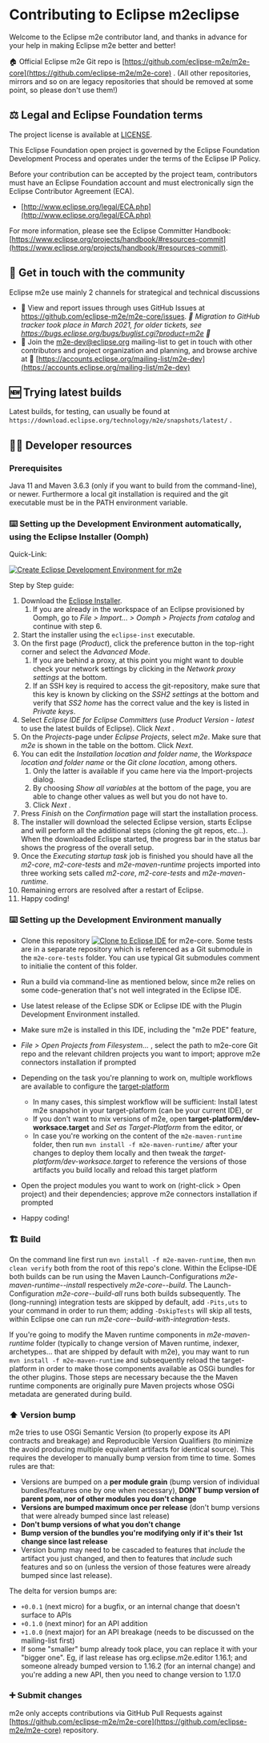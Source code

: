 # Contributing to Eclipse m2eclipse

Welcome to the Eclipse m2e contributor land, and thanks in advance for your help in making Eclipse m2e better and better!

🏠 Official Eclipse m2e Git repo is [https://github.com/eclipse-m2e/m2e-core](https://github.com/eclipse-m2e/m2e-core) . (All other repositories, mirrors and so on are legacy repositories that should be removed at some point, so please don't use them!)

## ⚖️ Legal and Eclipse Foundation terms

The project license is available at [LICENSE](LICENSE).

This Eclipse Foundation open project is governed by the Eclipse Foundation
Development Process and operates under the terms of the Eclipse IP Policy.

Before your contribution can be accepted by the project team, 
contributors must have an Eclipse Foundation account and 
must electronically sign the Eclipse Contributor Agreement (ECA).

* [http://www.eclipse.org/legal/ECA.php](http://www.eclipse.org/legal/ECA.php)

For more information, please see the Eclipse Committer Handbook:
[https://www.eclipse.org/projects/handbook/#resources-commit](https://www.eclipse.org/projects/handbook/#resources-commit).

## 💬 Get in touch with the community

Eclipse m2e use mainly 2 channels for strategical and technical discussions

* 🐞 View and report issues through uses GitHub Issues at https://github.com/eclipse-m2e/m2e-core/issues. _📜 Migration to GitHub tracker took place in March 2021, for older tickets, see https://bugs.eclipse.org/bugs/buglist.cgi?product=m2e 📜_
* 📧 Join the m2e-dev@eclipse.org mailing-list to get in touch with other contributors and project organization and planning, and browse archive at 📜 [https://accounts.eclipse.org/mailing-list/m2e-dev](https://accounts.eclipse.org/mailing-list/m2e-dev)

## 🆕 Trying latest builds

Latest builds, for testing, can usually be found at `https://download.eclipse.org/technology/m2e/snapshots/latest/` .

## 🧑‍💻 Developer resources

### Prerequisites

Java 11 and Maven 3.6.3 (only if you want to build from the command-line), or newer.
Furthermore a local git installation is required and the git executable must be in the PATH environment variable.

### ⌨️ Setting up the Development Environment automatically, using the Eclipse Installer (Oomph)

Quick-Link:

[![Create Eclipse Development Environment for m2e](https://img.shields.io/static/v1?logo=eclipseide&label=Create%20Development%20Environment&message=M2E&style=for-the-badge&logoColor=white&labelColor=darkorange&color=gray)](https://www.eclipse.org/setups/installer/?url=https://raw.githubusercontent.com/eclipse-m2e/m2e-core/master/setup/m2eDevelopmentEnvironmentConfiguration.setup&show=true)

Step by Step guide:

1. Download the [Eclipse Installer](https://wiki.eclipse.org/Eclipse_Installer).  
	1. If you are already in the workspace of an Eclipse provisioned by Oomph, go to *File > Import... > Oomph > Projects from catalog* and continue with step 6.
2. Start the installer using the `eclipse-inst` executable.
3. On the first page (*Product*), click the preference button in the top-right corner and select the *Advanced Mode*.
    1. If you are behind a proxy, at this point you might want to double check your network settings by clicking in the *Network proxy settings* at the bottom.
    2. If an SSH key is required to access the git-repository, make sure that this key is known by clicking on the *SSH2 settings* at the bottom and verify that *SS2 home* has the correct value and the key is listed in *Private keys*.
4. Select *Eclipse IDE for Eclipse Committers* (use *Product Version - latest* to use the latest builds of Eclipse). Click *Next* .
5. On the *Projects*-page under *Eclipse Projects*, select *m2e*. Make sure that *m2e* is shown in the table on the bottom. Click *Next*.
6. You can edit the *Installation location and folder name*, the *Workspace location and folder name* or the *Git clone location*, among others.
    1. Only the latter is available if you came here via the Import-projects dialog.
    2. By choosing *Show all variables* at the bottom of the page, you are able to change other values as well but you do not have to.
    3. Click *Next* .
7. Press *Finish* on the *Confirmation* page will start the installation process. 
8. The installer will download the selected Eclipse version, starts Eclipse and will perform all the additional steps (cloning the git repos, etc...). When the downloaded Eclispe started, the progress bar in the status bar shows the progress of the overall setup.
9. Once the *Executing startup task* job is finished you should have all the *m2-core*, *m2-core-tests* and *m2e-maven-runtime* projects imported into three working sets called *m2-core*, *m2-core-tests* and *m2e-maven-runtime*.
10. Remaining errors are resolved after a restart of Eclipse.
11. Happy coding!

### ⌨️ Setting up the Development Environment manually

* Clone this repository <a href="https://mickaelistria.github.io/redirctToEclipseIDECloneCommand/redirect.html"><img src="https://mickaelistria.github.io/redirctToEclipseIDECloneCommand/cloneToEclipseBadge.png" alt="Clone to Eclipse IDE"/></a> for m2e-core.
Some tests are in a separate repository which is referenced as a Git submodule in the `m2e-core-tests` folder. You can use typical Git submodules comment to initialie the content of this folder.

* Run a build via command-line as mentioned below, since m2e relies on some code-generation that's not well integrated in the Eclipse IDE.
* Use latest release of the Eclipse SDK or Eclipse IDE with the Plugin Development Environment installed.
* Make sure m2e is installed in this IDE, including the "m2e PDE" feature,
* _File > Open Projects from Filesystem..._ , select the path to m2e-core Git repo and the relevant children projects you want to import; approve m2e connectors installation if prompted
* Depending on the task you're planning to work on, multiple workflows are available to configure the [target-platform](https://help.eclipse.org/2021-03/topic/org.eclipse.pde.doc.user/concepts/target.htm?cp=4_1_5)
    * In many cases, this simplest workflow will be sufficient: Install latest m2e snapshot in your target-platform (can be your current IDE), or
    * If you don't want to mix versions of m2e, open  __target-platform/dev-worksace.target__  and  _Set as Target-Platform_  from the editor, or
    * In case you're working on the content of the `m2e-maven-runtime` folder, then run `mvn install -f m2e-maven-runtime/` after your changes to deploy them locally and then tweak the  _target-platform/dev-worksace.target_  to reference the versions of those artifacts you build locally and reload this target platform
* Open the project modules you want to work on (right-click > Open project) and their dependencies; approve m2e connectors installation if prompted
* Happy coding!


### 🏗️ Build

On the command line first run `mvn install -f m2e-maven-runtime`, then `mvn clean verify` both from the root of this repo's clone. Within the Eclipse-IDE both builds can be run using the Maven Launch-Configurations *m2e-maven-runtime--install* respectively *m2e-core--build*. The Launch-Configuration *m2e-core--build-all* runs both builds subsequently. The (long-running) integration tests are skipped by default, add `-Pits,uts` to your command in order to run them; adding `-DskipTests` will skip all tests, within Eclipse one can run *m2e-core--build-with-integration-tests*.

If you're going to modify the Maven runtime components in _m2e-maven-runtime_ folder (typically to change version of Maven runtime, indexer, archetypes... that are shipped by default with m2e), you may want to run `mvn install -f m2e-maven-runtime` and subsequently reload the target-platform in order to make those components available as OSGi bundles for the other plugins.
Those steps are necessary because the the Maven runtime components are originally pure Maven projects whose OSGi metadata are generated during build.

### ⬆️ Version bump

m2e tries to use OSGi Semantic Version (to properly expose its API contracts and breakage) and Reproducible Version Qualifiers (to minimize the avoid producing multiple equivalent artifacts for identical source). This requires the developer to manually bump version from time to time. Somes rules are that:

* Versions are bumped on a __per module grain__ (bump version of individual bundles/features one by one when necessary), __DON'T bump version of parent pom, nor of other modules you don't change__
* __Versions are bumped maximum once per release__ (don't bump versions that were already bumped since last release)
* __Don't bump versions of what you don't change__
* __Bump version of the bundles you're modifying only if it's their 1st change since last release__
* Version bump may need to be cascaded to features that *include* the artifact you just changed, and then to features that *include* such features and so on (unless the version of those features were already bumped since last release).

The delta for version bumps are:

* `+0.0.1` (next micro) for a bugfix, or an internal change that doesn't surface to APIs
* `+0.1.0` (next minor) for an API addition
* `+1.0.0` (next major) for an API breakage (needs to be discussed on the mailing-list first)
* If some "smaller" bump already took place, you can replace it with your "bigger one". Eg, if last release has org.eclipse.m2e.editor 1.16.1; and someone already bumped version to 1.16.2 (for an internal change) and you're adding a new API, then you need to change version to 1.17.0

### ➕ Submit changes

m2e only accepts contributions via GitHub Pull Requests against [https://github.com/eclipse-m2e/m2e-core](https://github.com/eclipse-m2e/m2e-core) repository.
